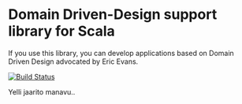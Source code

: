 # Domain Driven-Design support library for Scala

If you use this library, you can develop applications based on Domain Driven Design advocated by Eric Evans.

[![Build Status](https://travis-ci.org/sisioh/scala-dddbase.png?branch=master)](https://travis-ci.org/sisioh/scala-dddbase)


Yelli jaarito manavu..
